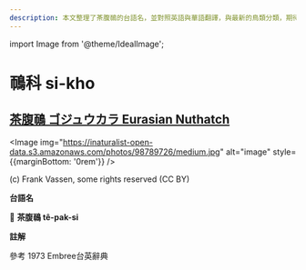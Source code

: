 ```yaml
---
description: 本文整理了茶腹鳾的台語名，並對照英語與華語翻譯，與最新的鳥類分類，期待能夠供未來的台語鳥類圖鑑當作參考
---
```


import Image from '@theme/IdealImage';

# 鳾科 si-kho

## [茶腹鳾 ゴジュウカラ Eurasian Nuthatch](https://ebird.org/species/eurnut2)

<Image img="https://inaturalist-open-data.s3.amazonaws.com/photos/98789726/medium.jpg" alt="image" style={{marginBottom: '0rem'}} />

<div className="image-caption">
(c) Frank Vassen, some rights reserved (CC BY)
</div>

**台語名**

🎯 **茶腹鳾 tê-pak-si**

**註解**

參考 1973 Embree台英辭典
